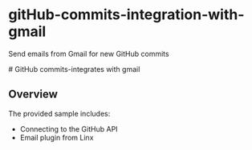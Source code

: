 # gitHub-commits-integration-with-gmail
Send emails from Gmail for new GitHub commits

﻿# GitHub commits-integrates with gmail

## Overview

The provided sample includes:
- Connecting to the GitHub API
- Email plugin from Linx 

